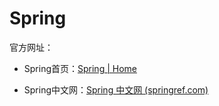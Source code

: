 # Spring

官方网址：

- Spring首页：[Spring | Home](https://spring.io/)

- Spring中文网：[Spring 中文网 (springref.com)](https://springref.com/)
